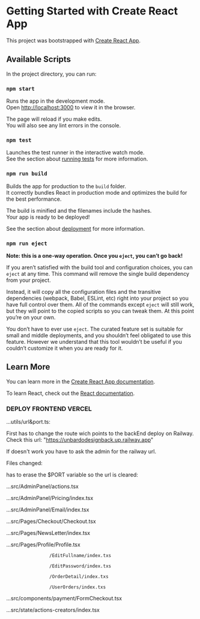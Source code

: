 # Getting Started with Create React App

This project was bootstrapped with [Create React App](https://github.com/facebook/create-react-app).

## Available Scripts

In the project directory, you can run:

### `npm start`

Runs the app in the development mode.\
Open [http://localhost:3000](http://localhost:3000) to view it in the browser.

The page will reload if you make edits.\
You will also see any lint errors in the console.

### `npm test`

Launches the test runner in the interactive watch mode.\
See the section about [running tests](https://facebook.github.io/create-react-app/docs/running-tests) for more information.

### `npm run build`

Builds the app for production to the `build` folder.\
It correctly bundles React in production mode and optimizes the build for the best performance.

The build is minified and the filenames include the hashes.\
Your app is ready to be deployed!

See the section about [deployment](https://facebook.github.io/create-react-app/docs/deployment) for more information.

### `npm run eject`

**Note: this is a one-way operation. Once you `eject`, you can’t go back!**

If you aren’t satisfied with the build tool and configuration choices, you can `eject` at any time. This command will remove the single build dependency from your project.

Instead, it will copy all the configuration files and the transitive dependencies (webpack, Babel, ESLint, etc) right into your project so you have full control over them. All of the commands except `eject` will still work, but they will point to the copied scripts so you can tweak them. At this point you’re on your own.

You don’t have to ever use `eject`. The curated feature set is suitable for small and middle deployments, and you shouldn’t feel obligated to use this feature. However we understand that this tool wouldn’t be useful if you couldn’t customize it when you are ready for it.

## Learn More

You can learn more in the [Create React App documentation](https://facebook.github.io/create-react-app/docs/getting-started).

To learn React, check out the [React documentation](https://reactjs.org/).


### DEPLOY FRONTEND VERCEL

...utils/url&port.ts:

First has to change the route wich points to the backEnd deploy on Railway. Check this url: "https://unbardodesignback.up.railway.app"

If doesn't work you have to ask the admin for the railway url.

Files changed:

has to erase the $PORT variable so the url is cleared:

...src/AdminPanel/actions.tsx 

...src/AdminPanel/Pricing/index.tsx

...src/AdminPanel/Email/index.tsx

...src/Pages/Checkout/Checkout.tsx

...src/Pages/NewsLetter/index.tsx

...src/Pages/Profile/Profile.tsx

                    /EditFullname/index.txs

                    /EditPassword/index.txs

                    /OrderDetail/index.txs

                    /UserOrders/index.txs

...src/components/payment/FormCheckout.tsx

...src/state/actions-creators/index.tsx
